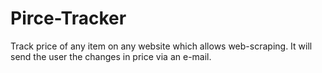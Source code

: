 # Pirce-Tracker

Track price of any item on any website which allows web-scraping.
It will send the user the changes in price via an e-mail.

